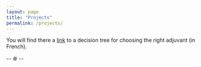 ```yaml
---
layout: page
title: "Projects"
permalink: /projects/
---
```



You will find there a <a href="/projects/decision-tree">link</a> to a decision tree for choosing the right adjuvant (in French). 



<div class="center logo_site">-- &#68181; --</div>